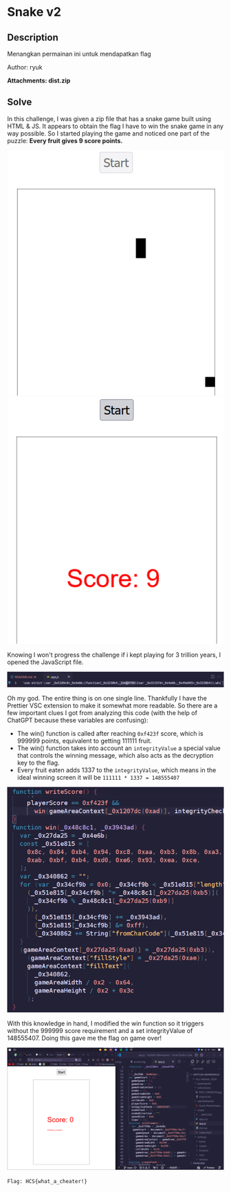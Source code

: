 # Snake v2

## Description

Menangkan permainan ini untuk mendapatkan flag

Author: ryuk

**Attachments: dist.zip**

## Solve

In this challenge, I was given a zip file that has a snake game built using HTML & JS. It appears to obtain the flag I have to win the snake game in any way possible. So I started playing the game and noticed one part of the puzzle: **Every fruit gives 9 score points.**

![](assets/1.png)
![](assets/2.png)

Knowing I won't progress the challenge if i kept playing for 3 trillion years, I opened the JavaScript file.

![](assets/3.png)

Oh my god. The entire thing is on one single line. Thankfully I have the Prettier VSC extension to make it somewhat more readable. So there are a few important clues I got from analyzing this code (with the help of ChatGPT because these variables are confusing):
* The win() function is called after reaching `0xf423f` score, which is 999999 points, equivalent to getting 111111 fruit.
* The win() function takes into account an `integrityValue` a special value that controls the winning message, which also acts as the decryption key to the flag.
* Every fruit eaten adds 1337 to the `integrityValue`, which means in the ideal winning screen it will be `111111 * 1337 = 148555407`

![](assets/4.png)

With this knowledge in hand, I modified the win function so it triggers without the 999999 score requirement and a set integrityValue of 148555407. Doing this gave me the flag on game over!

![](assets/5.png)

`Flag: HCS{what_a_cheater!}`